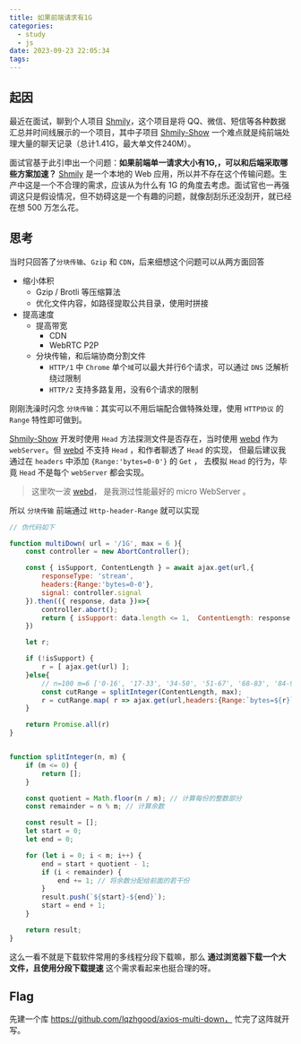 ```yaml
---
title: 如果前端请求有1G
categories:
  - study
  - js
date: 2023-09-23 22:05:34
tags:
---
```



## 起因

最近在面试，聊到个人项目 [Shmily](http://lqzhgood.github.io/Shmily)，这个项目是将 QQ、微信、短信等各种数据汇总并时间线展示的一个项目，其中子项目 [Shmily-Show](https://github.com/lqzhgood/Shmily-Show) 一个难点就是纯前端处理大量的聊天记录（总计1.41G，最大单文件240M）。

面试官基于此引申出一个问题：__如果前端单一请求大小有1G,，可以和后端采取哪些方案加速？__ [Shmily](http://lqzhgood.github.io/Shmily) 是一个本地的 Web 应用，所以并不存在这个传输问题。生产中这是一个不合理的需求，应该从为什么有 1G 的角度去考虑。面试官也一再强调这只是假设情况，但不妨碍这是一个有趣的问题，就像刮刮乐还没刮开，就已经在想 500 万怎么花。


## 思考

当时只回答了`分块传输`、`Gzip` 和 `CDN`，后来细想这个问题可以从两方面回答
- 缩小体积
  - Gzip / Brotli 等压缩算法
  - 优化文件内容，如路径提取公共目录，使用时拼接
- 提高速度
  - 提高带宽
    - CDN
    - WebRTC P2P
  - 分块传输，和后端协商分割文件
    - `HTTP/1` 中 `Chrome` 单个`域`可以最大并行6个请求，可以通过 `DNS` 泛解析绕过限制
    - `HTTP/2` 支持多路复用，没有6个请求的限制

刚刚洗澡时闪念 `分块传输`：其实可以不用后端配合做特殊处理，使用 `HTTP协议` 的 `Range` 特性即可做到。

[Shmily-Show](https://github.com/lqzhgood/Shmily-Show) 开发时使用 `Head` 方法探测文件是否存在，当时使用 [webd](https://webd.cf/) 作为 `webServer`。但 [webd](https://webd.cf/) 不支持 `Head` ，和作者聊透了 `Head` 的实现， 但最后建议我通过在 `headers` 中添加 `{Range:'bytes=0-0'}` 的 `Get` ， 去模拟 `Head` 的行为，毕竟 `Head` 不是每个 `webServer` 都会实现。

> 这里吹一波  [webd](https://webd.cf/)， 是我测过性能最好的 micro WebServer 。

所以 `分块传输` 前端通过 `Http-header-Range` 就可以实现

```js
// 伪代码如下

function multiDown( url = '/1G', max = 6 ){
    const controller = new AbortController();

    const { isSupport, ContentLength } = await ajax.get(url,{
        responseType: 'stream',
        headers:{Range:'bytes=0-0'},
        signal: controller.signal
    }).then(({ response, data })=>{
        controller.abort();
        return { isSupport: data.length <= 1,  ContentLength: response.headers['Content-Length']};
    })

    let r;

    if (!isSupport) {
        r = [ ajax.get(url) ];
    }else{
        // n=100 m=6 ['0-16', '17-33', '34-50', '51-67', '68-83', '84-99']
        const cutRange = splitInteger(ContentLength, max);
        r = cutRange.map( r => ajax.get(url,headers:{Range:`bytes=${r}`}));
    }

    return Promise.all(r)
}


function splitInteger(n, m) {
    if (m <= 0) {
        return [];
    }

    const quotient = Math.floor(n / m); // 计算每份的整数部分
    const remainder = n % m; // 计算余数

    const result = [];
    let start = 0;
    let end = 0;

    for (let i = 0; i < m; i++) {
        end = start + quotient - 1;
        if (i < remainder) {
            end += 1; // 将余数分配给前面的若干份
        }
        result.push(`${start}-${end}`);
        start = end + 1;
    }

    return result;
}
```


这么一看不就是下载软件常用的多线程分段下载嘛，那么 __通过浏览器下载一个大文件，且使用分段下载提速__ 这个需求看起来也挺合理的呀。


## Flag

先建一个库 https://github.com/lqzhgood/axios-multi-down， 忙完了这阵就开写。